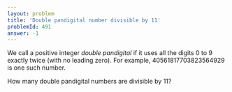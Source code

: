 ```yaml
---
layout: problem
title: 'Double pandigital number divisible by 11'
problemId: 491
answer: -1
---
```

We call a positive integer *double pandigital* if it uses all the digits 0 to 9 exactly twice (with no leading zero). For example, 40561817703823564929 is one such number.

How many double pandigital numbers are divisible by 11?